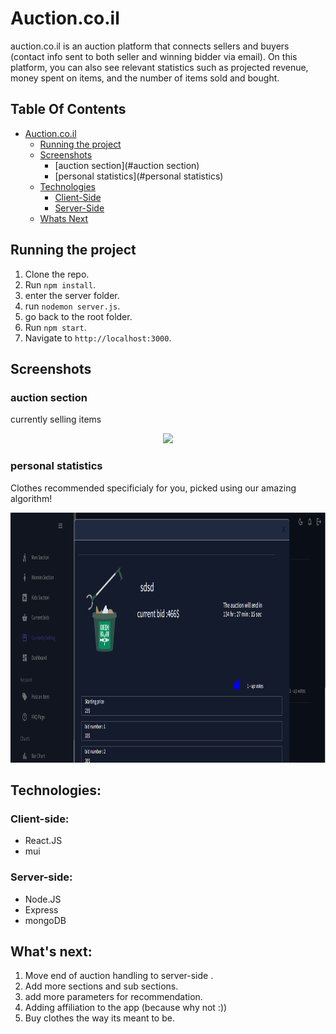 # Auction.co.il 

auction.co.il is an auction platform that connects sellers and buyers
(contact info sent to both seller and winning bidder via email).
On this platform, you can also see relevant statistics such as projected revenue,
money spent on items, and the number of items sold and bought.

## Table Of Contents
- [Auction.co.il](#Auction.co.il)
  * [Running the project](#running-the-project)
  * [Screenshots](#screenshots)
    + [auction section](#auction section)
    + [personal statistics](#personal statistics)
  * [Technologies](#technologies)
    + [Client-Side](#client-side)
    + [Server-Side](#server-side)
  * [Whats Next](#whats-next)
 
  
## Running the project

1. Clone the repo.
2. Run `npm install`.
3. enter the server folder.
4. run `nodemon server.js`.
5. go back to the root folder.
6. Run `npm start`.
7. Navigate to `http://localhost:3000`.

## Screenshots

### auction section
currently selling items

<p align="center"><img src="./selling" width="300" /></p>

### personal statistics
Clothes recommended specificialy for you,
picked using our amazing algorithm!

<p align="center"><img src="./selling.PNG" height="400" width="600" /></p>

## Technologies:

### Client-side:
* React.JS
* mui



### Server-side:
* Node.JS
* Express
* mongoDB

## What's next:
1. Move end of auction handling to server-side .
2. Add more sections and sub sections.
3. add more parameters for recommendation. 
3. Adding affiliation to the app (because why not :))
4. Buy clothes the way its meant to be. 





